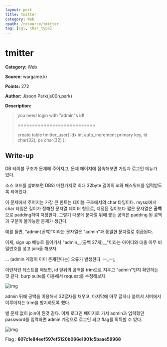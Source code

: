 ```yaml
---
layout: post
title: tmitter
category: Web
rpath: /resource/tmitter
tag: [sql, char_type] 
---
```


# tmitter

**Category:** Web

**Source:** wargame.kr

**Points:** 272

**Author:** Jisoon Park(js00n.park)

**Description:** 

> you need login with "admin"s id!
> 
> ===========================
> 
> create table tmitter_user(
>  idx int auto_increment primary key,
>  id char(32),
>  ps char(32)
> );

## Write-up

DB 테이블 구조가 문제에 주어지고, 문제 페이지에 접속해보면 가입과 로그인 메뉴가 있다.

소스 코드를 살펴보면 DB와 마찬가지로 최대 32byte 길이의 id와 패스워드를 입력받도록 되어있다.

이 문제에서 주어지는 가장 큰 힌트는 테이블 구조에서의 char 타입이다. mysql에서 char 타입은 길이가 정해진 문자열 데이터 형으로, 지정된 길이보다 짧은 문자열은 **공백**으로 padding하여 저장한다. 그렇기 때문에 문자열 뒤에 붙는 공백은 padding 된 공백과 구분이 불가능한 문제가 생긴다.

예를 들면, "admin<i>(공백)</i>"이라는 문자열은 "admin"과 동일한 문자열로 취급된다.

이제, sign up 메뉴로 들어가서 "admin__(공백 27개)__"이라는 아이디와 대충 아무 비밀번호를 넣고 join을 해보자.

... (admin 계정이 이미 존재한다는) 오류가 발생한다. ㅡ_ㅡ;;

이런저런 테스트를 해보면, id 앞뒤의 공백을 trim으로 지우고 "admin"인지 확인하는 것 같다. burp suite를 이용해서 request를 수정해보자.

![img]({{page.rpath|prepend:site.baseurl}}/request.png)

admin 뒤에 공백을 이용해서 32글자를 채우고, 마지막에 아무 글자나 붙여서 서버에서 이루어지는 trim을 방지하도록 했다.

별 문제 없이 join이 된것 같다. 이제 로그인 페이지로 가서 admin과 입력했던 password를 입력하면 admin 계정으로 로그인 되고 flag를 획득할 수 있다.

![img]({{page.rpath|prepend:site.baseurl}}/flag.png)

Flag : **607c1e84eef597ef5120b066e1901c5baae59968**
